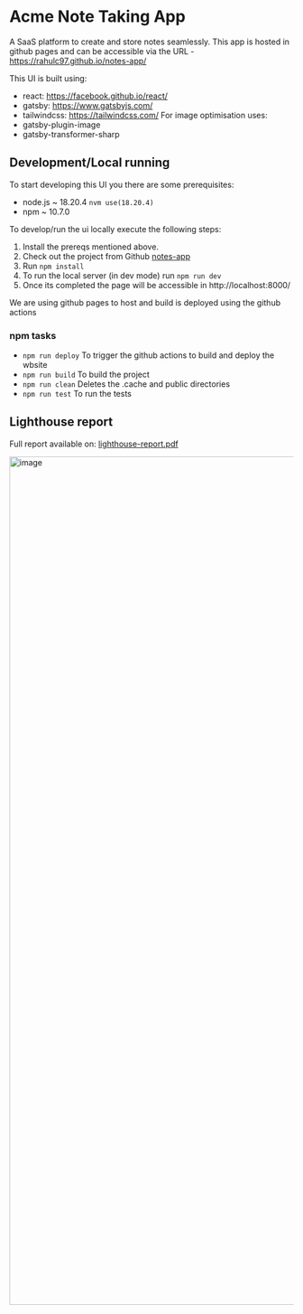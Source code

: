 # Acme Note Taking App

A SaaS platform to create and store notes seamlessly. This app is hosted in github pages and can be accessible via the URL - https://rahulc97.github.io/notes-app/

This UI is built using:
- react: https://facebook.github.io/react/
- gatsby: https://www.gatsbyjs.com/
- tailwindcss: https://tailwindcss.com/
For image optimisation uses:
- gatsby-plugin-image
- gatsby-transformer-sharp

## Development/Local running

To start developing this UI you there are some prerequisites:

- node.js ~ 18.20.4 `nvm use(18.20.4)`
- npm ~ 10.7.0

To develop/run the ui locally execute the following steps:

1. Install the prereqs mentioned above.
2. Check out the project from Github [notes-app](https://github.com/rahulc97/notes-app)
3. Run `npm install`
4. To run the local server (in dev mode) run `npm run dev`
5. Once its completed the page will be accessible in http://localhost:8000/

We are using github pages to host and build is deployed using  the github actions

### npm tasks

- `npm run deploy` To trigger the github actions to build and deploy the wbsite
- `npm run build` To build the project
- `npm run clean` Deletes the .cache and public directories
- `npm run test` To run the tests


## Lighthouse report

Full report available on: [lighthouse-report.pdf](https://github.com/user-attachments/files/16325717/lighthouse-report.pdf)


<img width="1502" alt="image" src="https://github.com/user-attachments/assets/1dbedb0b-229b-4cb7-b262-86d2b63d2100">

